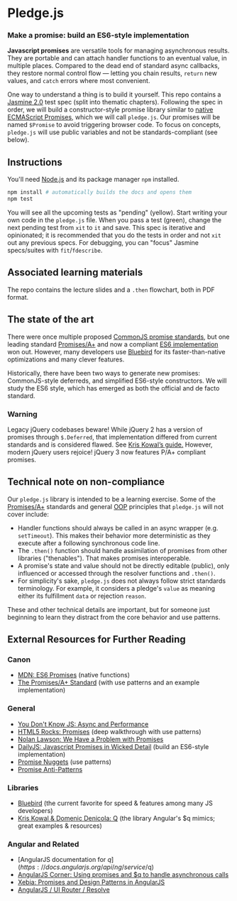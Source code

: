 # Pledge.js

### Make a promise: build an ES6-style implementation

**Javascript promises** are versatile tools for managing asynchronous results. They are portable and can attach handler functions to an eventual value, in multiple places. Compared to the dead end of standard async callbacks, they restore normal control flow — letting you chain results, `return` new values, and `catch` errors where most convenient.

One way to understand a thing is to build it yourself. This repo contains a [Jasmine 2.0](http://jasmine.github.io/2.0/introduction.html) test spec (split into thematic chapters). Following the spec in order, we will build a constructor-style promise library similar to [native ECMAScript Promises](https://mzl.la/1jLTOHB), which we will call `pledge.js`. Our promises will be named `$Promise` to avoid triggering browser code. To focus on concepts, `pledge.js` will use public variables and not be standards-compliant (see below).

## Instructions

You'll need [Node.js](http://nodejs.org) and its package manager `npm` installed.

```sh
npm install # automatically builds the docs and opens them
npm test
```

You will see all the upcoming tests as "pending" (yellow). Start writing your own code in the `pledge.js` file. When you pass a test (green), change the next pending test from `xit` to `it` and save. This spec is iterative and opinionated; it is recommended that you do the tests in order and not `xit` out any previous specs. For debugging, you can "focus" Jasmine specs/suites with `fit`/`fdescribe`.

## Associated learning materials

The repo contains the lecture slides and a `.then` flowchart, both in PDF format.

## The state of the art

There were once multiple proposed [CommonJS promise standards](http://wiki.commonjs.org/wiki/Promises), but one leading standard [Promises/A+](https://www.promisejs.org) and now a compliant [ES6 implementation](https://developer.mozilla.org/en-US/docs/Web/JavaScript/Reference/Global_Objects/Promise) won out. However, many developers use [Bluebird](https://github.com/petkaantonov/bluebird) for its faster-than-native optimizations and many clever features.

Historically, there have been two ways to generate new promises: CommonJS-style deferreds, and simplified ES6-style constructors. We will study the ES6 style, which has emerged as both the official and de facto standard.

### Warning

Legacy jQuery codebases beware! While jQuery 2 has a version of promises through `$.Deferred`, that implementation differed from current standards and is considered flawed. See [Kris Kowal’s guide.](https://github.com/kriskowal/q/wiki/Coming-from-jQuery) However, modern jQuery users rejoice! jQuery 3 now features P/A+ compliant promises.

## Technical note on non-compliance

Our `pledge.js` library is intended to be a learning exercise. Some of the [Promises/A+](https://promisesaplus.com) standards and general [OOP](http://en.wikipedia.org/wiki/Object-oriented_programming) principles that `pledge.js` will not cover include:

* Handler functions should always be called in an async wrapper (e.g. `setTimeout`). This makes their behavior more deterministic as they execute after a following synchronous code line.
* The `.then()` function should handle assimilation of promises from other libraries ("thenables"). That makes promises interoperable.
* A promise's state and value should not be directly editable (public), only influenced or accessed through the resolver functions and `.then()`.
* For simplicity's sake, `pledge.js` does not always follow strict standards terminology. For example, it considers a pledge's `value` as meaning either its fulfillment `data` or rejection `reason`.

These and other technical details are important, but for someone just beginning to learn they distract from the core behavior and use patterns.

## External Resources for Further Reading

### Canon

* [MDN: ES6 Promises](https://developer.mozilla.org/en-US/docs/Web/JavaScript/Reference/Global_Objects/Promise) (native functions)
* [The Promises/A+ Standard](https://www.promisejs.org) (with use patterns and an example implementation)

### General

* [You Don't Know JS: Async and Performance](https://github.com/getify/You-Dont-Know-JS/blob/master/async%20%26%20performance/README.md)
* [HTML5 Rocks: Promises](http://www.html5rocks.com/en/tutorials/es6/promises/) (deep walkthrough with use patterns)
* [Nolan Lawson: We Have a Problem with Promises](http://pouchdb.com/2015/05/18/we-have-a-problem-with-promises.html)
* [DailyJS: Javascript Promises in Wicked Detail](http://dailyjs.com/2014/02/20/promises-in-detail/) (build an ES6-style implementation)
* [Promise Nuggets](http://spion.github.io/promise-nuggets/) (use patterns)
* [Promise Anti-Patterns](http://taoofcode.net/promise-anti-patterns/)

### Libraries

* [Bluebird](http://bluebirdjs.com) (the current favorite for speed & features among many JS developers)
* [Kris Kowal & Domenic Denicola: Q](https://github.com/kriskowal/q) (the library Angular's $q mimics; great examples & resources)

### Angular and Related

* [AngularJS documentation for $q](https://docs.angularjs.org/api/ng/service/$q)
* [AngularJS Corner: Using promises and $q to handle asynchronous calls](http://chariotsolutions.com/blog/post/angularjs-corner-using-promises-q-handle-asynchronous-calls/)
* [Xebia: Promises and Design Patterns in AngularJS](http://blog.xebia.com/2014/02/23/promises-and-design-patterns-in-angularjs/)
* [AngularJS / UI Router / Resolve](http://www.jvandemo.com/how-to-resolve-angularjs-resources-with-ui-router/)
